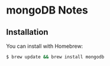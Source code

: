 # mongoDB Notes

## Installation

You can install with Homebrew:

```bash
$ brew update && brew install mongodb
```
